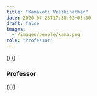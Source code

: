 ```yaml
---
title: "Kamakoti Veezhinathan"
date: 2020-07-28T17:38:02+05:30
draft: false
images:
  - /images/people/kama.png
role: "Professor"
---
```


{{<rawhtml>}}
<h3><b>Professor</b></h3>
{{</rawhtml>}}